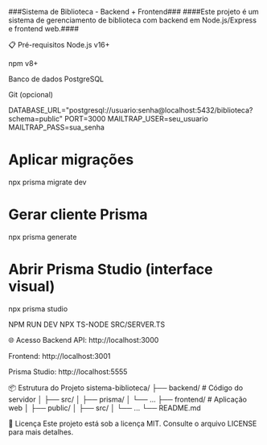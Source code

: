 ###Sistema de Biblioteca - Backend + Frontend###
####Este projeto é um sistema de gerenciamento de biblioteca com backend em Node.js/Express e frontend web.####

📋 Pré-requisitos
Node.js v16+

npm v8+

Banco de dados PostgreSQL

Git (opcional)


DATABASE_URL="postgresql://usuario:senha@localhost:5432/biblioteca?schema=public"
PORT=3000
MAILTRAP_USER=seu_usuario
MAILTRAP_PASS=sua_senha

# Aplicar migrações
npx prisma migrate dev

# Gerar cliente Prisma
npx prisma generate

# Abrir Prisma Studio (interface visual)
npx prisma studio

NPM RUN DEV
NPX TS-NODE SRC/SERVER.TS


🌐 Acesso
Backend API: http://localhost:3000

Frontend: http://localhost:3001

Prisma Studio: http://localhost:5555

📦 Estrutura do Projeto
sistema-biblioteca/
├── backend/          # Código do servidor
│   ├── src/
│   ├── prisma/
│   └── ...
├── frontend/         # Aplicação web
│   ├── public/
│   ├── src/
│   └── ...
└── README.md

📄 Licença
Este projeto está sob a licença MIT. Consulte o arquivo LICENSE para mais detalhes.
